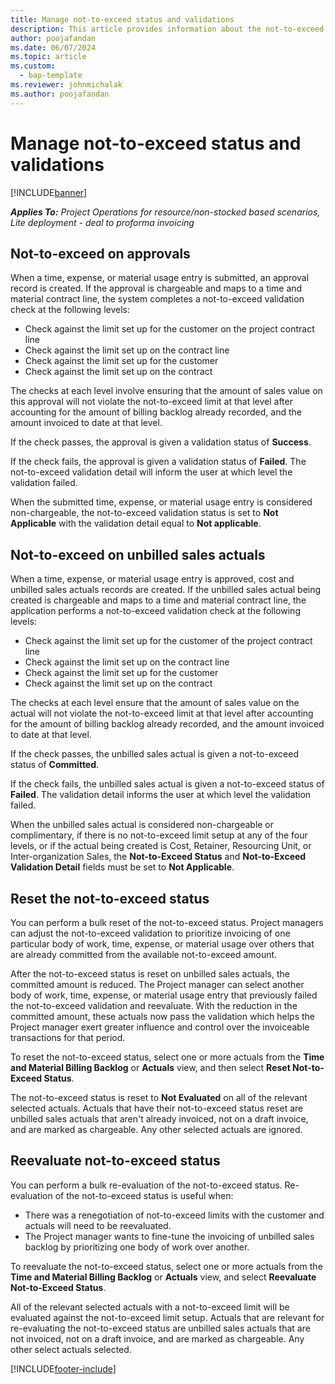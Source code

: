 ```yaml
---
title: Manage not-to-exceed status and validations 
description: This article provides information about the not-to-exceed limit checks performed in Project Operations. 
author: poojafandan
ms.date: 06/07/2024
ms.topic: article
ms.custom: 
  - bap-template
ms.reviewer: johnmichalak
ms.author: poojafandan
---
```


# Manage not-to-exceed status and validations 

[!INCLUDE[banner](../../includes/banner.md)]

_**Applies To:** Project Operations for resource/non-stocked based scenarios, Lite deployment - deal to proforma invoicing_

## Not-to-exceed on approvals

When a time, expense, or material usage entry is submitted, an approval record is created. If the approval is chargeable and maps to a time and material contract line, the system completes a not-to-exceed validation check at the following levels:

  - Check against the limit set up for the customer on the project contract line
  - Check against the limit set up on the contract line
  - Check against the limit set up for the customer
  - Check against the limit set up on the contract

The checks at each level involve ensuring that the amount of sales value on this approval will not violate the not-to-exceed limit at that level after accounting for the amount of billing backlog already recorded, and the amount invoiced to date at that level.

If the check passes, the approval is given a validation status of **Success**.

If the check fails, the approval is given a validation status of **Failed**. The not-to-exceed validation detail will inform the user at which level the validation failed.

When the submitted time, expense, or material usage entry is considered non-chargeable, the not-to-exceed validation status is set to **Not Applicable** with the validation detail equal to **Not applicable**.

## Not-to-exceed on unbilled sales actuals

When a time, expense, or material usage entry is approved, cost and unbilled sales actuals records are created. If the unbilled sales actual being created is chargeable and maps to a time and material contract line, the application performs a not-to-exceed validation check at the following levels:

  - Check against the limit set up for the customer of the project contract line
  - Check against the limit set up on the contract line
  - Check against the limit set up for the customer
  - Check against the limit set up on the contract

The checks at each level ensure that the amount of sales value on the actual will not violate the not-to-exceed limit at that level after accounting for the amount of billing backlog already recorded, and the amount invoiced to date at that level.

If the check passes, the unbilled sales actual is given a not-to-exceed status of **Committed**.

If the check fails, the unbilled sales actual is given a not-to-exceed status of **Failed**. The validation detail informs the user at which level the validation failed.

When the unbilled sales actual is considered non-chargeable or complimentary, if there is no not-to-exceed limit setup at any of the four levels, or if the actual being created is Cost, Retainer, Resourcing Unit, or Inter-organization Sales, the **Not-to-Exceed Status** and **Not-to-Exceed Validation Detail** fields must be set to **Not Applicable**.

## Reset the not-to-exceed status

You can perform a bulk reset of the not-to-exceed status. Project managers can adjust the not-to-exceed validation to prioritize invoicing of one particular body of work, time, expense, or material usage over others that are already committed from the available not-to-exceed amount.

After the not-to-exceed status is reset on unbilled sales actuals, the committed amount is reduced. The Project manager can select another body of work, time, expense, or material usage entry that previously failed the not-to-exceed validation and reevaluate. With the reduction in the committed amount, these actuals now pass the validation which helps the Project manager exert greater influence and control over the invoiceable transactions for that period.

To reset the not-to-exceed status, select one or more actuals from the **Time and Material Billing Backlog** or **Actuals** view, and then select **Reset Not-to-Exceed Status**.

The not-to-exceed status is reset to **Not Evaluated** on all of the relevant selected actuals. Actuals that have their not-to-exceed status reset are unbilled sales actuals that aren't already invoiced, not on a draft invoice, and are marked as chargeable. Any other selected actuals are ignored.

## Reevaluate not-to-exceed status

You can perform a bulk re-evaluation of the not-to-exceed status. Re-evaluation of the not-to-exceed status is useful when:

  - There was a renegotiation of not-to-exceed limits with the customer and actuals will need to be reevaluated.
  - The Project manager wants to fine-tune the invoicing of unbilled sales backlog by prioritizing one body of work over another.

To reevaluate the not-to-exceed status, select one or more actuals from the **Time and Material Billing Backlog** or **Actuals** view, and select **Reevaluate Not-to-Exceed Status**.

All of the relevant selected actuals with a not-to-exceed limit will be evaluated against the not-to-exceed limit setup. Actuals that are relevant for re-evaluating the not-to-exceed status are unbilled sales actuals that are not invoiced, not on a draft invoice, and are marked as chargeable. Any other select actuals selected.


[!INCLUDE[footer-include](../../includes/footer-banner.md)]
